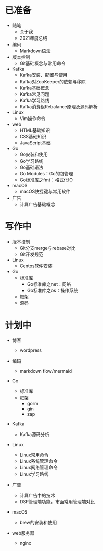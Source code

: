 # 已准备

- 随笔
  - 关于我
  - 2021年度总结
- 编码
  - Markdown语法
- 版本控制
  - Git基础概念与常用命令
- Kafka
  - Kafka安装、配置与使用
  - Kafka对ZooKeeper的依赖与移除
  - Kafka基础概念
  - Kafka常见问题
  - Kafka学习路线
  - Kafka消费组Rebalance原理及源码解析
- Linux
  - Vim操作命令
- web
  - HTML基础知识
  - CSS基础知识
  - JavaScript基础
- Go
  - Go安装和使用
  - Go学习路线
  - Go基础语法
  - Go Modules：Go的包管理
  - Go标准库之fmt：格式化IO
- macOS
  - macOS快捷键与常用软件
- 广告
  - 计算广告基础概念




# 写作中

- 版本控制
  - Git分支merge与rebase对比
  - Git开发规范
- Linux
  - Centos软件安装
- Go
  - 标准库
    - Go标准库之net：网络
    - Go标准库之os：操作系统
  - 框架
  - 源码




# 计划中

- 博客
  - wordpress
- 编码
  - markdown flow/mermaid
- Go
  - 标准库
  - 框架
    - gorm
    - gin
    - zap
- Kafka
  - Kafka源码分析
- Linux
  - Linux常用命令
  - Linux系统管理命令
  - Linux网络管理命令
  - Linux学习路线
- 广告
  - 计算广告中的技术
  - DSP管理端功能，市面常用管理端对比
- macOS
  - brew的安装和使用

- web服务器
  - nginx


